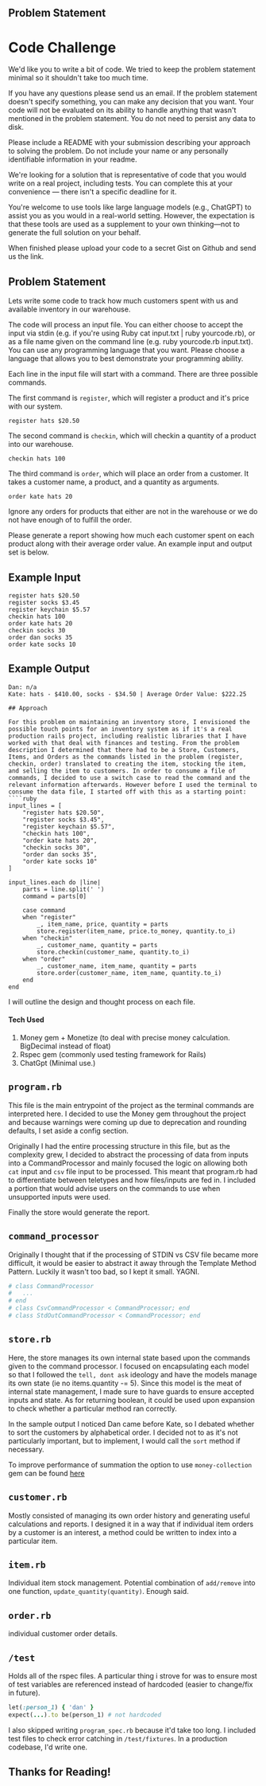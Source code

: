 ## Problem Statement

# Code Challenge

We'd like you to write a bit of code. We tried to keep the problem statement minimal so it shouldn't take too much time.

If you have any questions please send us an email. If the problem statement doesn't specify something, you can make any decision that you want. Your code will not be evaluated on its ability to handle anything that wasn't mentioned in the problem statement. You do not need to persist any data to disk.

Please include a README with your submission describing your approach to solving the problem. Do not include your name or any personally identifiable information in your readme.

We're looking for a solution that is representative of code that you would write on a real project, including tests. You can complete this at your convenience — there isn't a specific deadline for it.

You're welcome to use tools like large language models (e.g., ChatGPT) to assist you as you would in a real-world setting. However, the expectation is that these tools are used as a supplement to your own thinking—not to generate the full solution on your behalf.

When finished please upload your code to a secret Gist on Github and send us the link.

## Problem Statement

Lets write some code to track how much customers spent with us and available inventory in our warehouse.

The code will process an input file. You can either choose to accept the input via stdin (e.g. if you're using Ruby cat input.txt | ruby yourcode.rb), or as a file name given on the command line (e.g. ruby yourcode.rb input.txt). You can use any programming language that you want. Please choose a language that allows you to best demonstrate your programming ability.

Each line in the input file will start with a command. There are three possible commands.

The first command is `register`, which will register a product and it's price with our system.

`register hats $20.50`

The second command is `checkin`, which will checkin a quantity of a product into our warehouse.

`checkin hats 100`

The third command is `order`, which will place an order from a customer. It takes a customer name, a product, and a quantity as arguments.

`order kate hats 20`

Ignore any orders for products that either are not in the warehouse or we do not have enough of to fulfill the order.

Please generate a report showing how much each customer spent on each product along with their average order value. An example input and output set is below.

## Example Input

```
register hats $20.50
register socks $3.45
register keychain $5.57
checkin hats 100
order kate hats 20
checkin socks 30
order dan socks 35
order kate socks 10
```

## Example Output

```
Dan: n/a
Kate: hats - $410.00, socks - $34.50 | Average Order Value: $222.25

## Approach

For this problem on maintaining an inventory store, I envisioned the possible touch points for an inventory system as if it's a real production rails project, including realistic libraries that I have worked with that deal with finances and testing. From the problem description I determined that there had to be a Store, Customers, Items, and Orders as the commands listed in the problem (register, checkin, order) translated to creating the item, stocking the item, and selling the item to customers. In order to consume a file of commands, I decided to use a switch case to read the command and the relevant information afterwards. However before I used the terminal to consume the data file, I started off with this as a starting point:
````ruby
input_lines = [
    "register hats $20.50",
    "register socks $3.45",
    "register keychain $5.57",
    "checkin hats 100",
    "order kate hats 20",
    "checkin socks 30",
    "order dan socks 35",
    "order kate socks 10"
]

input_lines.each do |line|
    parts = line.split(' ')
    command = parts[0]

    case command
    when "register"
        _, item_name, price, quantity = parts
        store.register(item_name, price.to_money, quantity.to_i)
    when "checkin"
        _, customer_name, quantity = parts
        store.checkin(customer_name, quantity.to_i)
    when "order"
        _, customer_name, item_name, quantity = parts
        store.order(customer_name, item_name, quantity.to_i)
    end
end
````

I will outline the design and thought process on each file.

#### Tech Used

1. Money gem + Monetize (to deal with precise money calculation. BigDecimal instead of float)
2. Rspec gem (commonly used testing framework for Rails)
3. ChatGpt (Minimal use.)

## `program.rb`

This file is the main entrypoint of the project as the terminal commands are interpreted here. I decided to use the Money gem throughout the project and because warnings were coming up due to deprecation and rounding defaults, I set aside a config section.

Originally I had the entire processing structure in this file, but as the complexity grew, I decided to abstract the processing of data from inputs into a CommandProcessor and mainly focused the logic on allowing both `cat` input and `csv` file input to be processed. This meant that program.rb had to differentiate between teletypes and how files/inputs are fed in. I included a portion that would advise users on the commands to use when unsupported inputs were used.

Finally the store would generate the report.

## `command_processor`

Originally I thought that if the processing of STDIN vs CSV file became more difficult, it would be easier to abstract it away through the Template Method Pattern. Luckily it wasn't too bad, so I kept it small. YAGNI.

```ruby
# class CommandProcessor
#   ...
# end
# class CsvCommandProcessor < CommandProcessor; end
# class StdOutCommandProcessor < CommandProcessor; end
```

## `store.rb`

Here, the store manages its own internal state based upon the commands given to the command processor. I focused on encapsulating each model so that I followed the `tell, dont ask` ideology and have the models manage its own state (ie no items.quantity -= 5). Since this model is the meat of internal state management, I made sure to have guards to ensure accepted inputs and state. As for returning boolean, it could be used upon expansion to check whether a particular method ran correctly.

In the sample output I noticed Dan came before Kate, so I debated whether to sort the customers by alphabetical order. I decided not to as it's not particularly important, but to implement, I would call the `sort` method if necessary.

To improve performance of summation the option to use `money-collection` gem can be found [here](https://github.com/RubyMoney/money-collection)

## `customer.rb`

Mostly consisted of managing its own order history and generating useful calculations and reports. I designed it in a way that if individual item orders by a customer is an interest, a method could be written to index into a particular item.

## `item.rb`

Individual item stock management. Potential combination of `add/remove` into one function, `update_quantity(quantity)`. Enough said.

## `order.rb`

individual customer order details.

## `/test`

Holds all of the rspec files. A particular thing i strove for was to ensure most of test variables are referenced instead of hardcoded (easier to change/fix in future).
```ruby
let(:person_1) { 'dan' }
expect(...).to be(person_1) # not hardcoded
```
I also skipped writing `program_spec.rb` because it'd take too long. I included test files to check error catching in `/test/fixtures`. In a production codebase, I'd write one.

## Thanks for Reading!